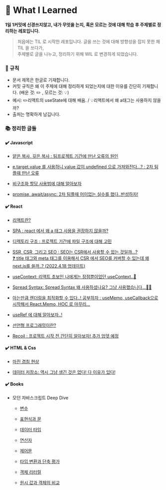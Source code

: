 # 🚀 What I Learned

**1일 1커밋에 신경쓰지않고, 내가 무엇을 는지, 혹은 모르는 것에 대해 학습 후 주제별로 정리하는 레포입니다.**

> 처음에는 TIL 로 시작한 레포입니다. 글을 쓰는 것에 대해 방향성을 잡지 못한 채 TIL 을 쓰다가, <br />
> 주제별로 글을 나누고, 정리하기 위해 WIL 로 변경하게 되었습니다.

### 📌 규칙 <br />

- 문서 제목은 한글로 기재합니다.
- 커밋 규칙은 왜 이 주제에 대해 정리하게 되었는지에 대한 이유를 간단히 기재합니다. (배운 것: ✏️ , 모르는 것: 💡)
- 예시: ✏️리액트의 useState에 대해 배움. / 💡리액트에서 왜 a태그는 사용하지 않을까?
- 출처는 명확하게 남깁니다.

### 📚 정리한 글들

#### ✔️ Javascript

- [얕은 복사, 깊은 복사 : 팀프로젝트 기간에 만난 오류의 원인](https://github.com/Nayeon97/WIL/blob/9f3c94f9a800aedb9dc6a7b8a757145f2ec86959/JS/%EC%96%95%EC%9D%80%20%EB%B3%B5%EC%82%AC,%20%EA%B9%8A%EC%9D%80%20%EB%B3%B5%EC%82%AC.md)

- [e.target.value 를 사용하니 value 값이 undefined 으로 가져와진다...? : 2차 팀플때 만난 오류](https://github.com/Nayeon97/WIL/blob/723a8595dd5473e84db4cf9050a97264d8a469aa/JS/currentTarget..%3F.md)

- [비구조화 할당 사용법에 대해 알아보자](https://github.com/Nayeon97/WIL/blob/c88d22ad72f56953ea4daf3431a8d9bf793bb077/JS/%EB%B9%84%EA%B5%AC%EC%A1%B0%ED%99%94%20%ED%95%A0%EB%8B%B9.md)

- [promise, await/async: 2차 팀플때 어이없는 실수를 했다..반성하자!](https://github.com/Nayeon97/WIL/blob/61f520801017fa38b44ee873f05d7919ec1f73f1/JS/promise.md)

#### ✔️ React <br />

- [리액트란?](https://github.com/Nayeon97/TIL/blob/1b3f3a8073d7eec0cc6d67a8dde53b553453e5ec/React/React.md)

- [SPA : react 에서 왜 a 태그 사용을 권장하지 않을까? ](https://github.com/Nayeon97/WIL/blob/69981caaf331f7c0078f4ac03c21a5eb621ff87b/React/SPA%EC%97%90%20%EB%8C%80%ED%95%B4%20%EC%95%8C%EA%B2%8C%EB%90%98%EB%8B%A4.md)

- [디렉토리 구조 : 프로젝트 기간에 파일 구조에 대해 고민](https://github.com/Nayeon97/WIL/blob/14d7d5aaf41a6525429643a82db96f59db1593f3/React/%EB%94%94%EB%A0%89%ED%86%A0%EB%A6%AC%EA%B5%AC%EC%A1%B0.md) <br />
- [SSR, CSR, 그리고 SEO : SEO는 CSR에서 사용할 수 없는 것일까...?  
  ❓ title 태그와 meta 태그를 이용해서 CSR 에서 SEO를 커버할 수 있는데 왜 next.js를 쓸까..? (2022.4.18 업데이트)](https://github.com/Nayeon97/WIL/blob/6e742e12758a1574f0cae9d0bb2c7dd3d40ab45a/React/SSR,%20CSR,%20SEO.md)

- [useContext: 리액트 초보인 나에게는 장점뿐이었던 useContext..🥲](https://github.com/Nayeon97/WIL/blob/1e90b7f51efd525ab1d2d2c3dbce17148ed4bf5f/React/useContext.md)

- [Spread Syntax: Spread Syntax 왜 사용하셨나요? 그냥 사용했습니다...🤦‍♀️](https://github.com/Nayeon97/WIL/blob/a60d5a1ec83a102ac767e15f9a27433821f6a84f/React/Spread%20Syntax.md)

- [아는만큼 렌더링을 최적화할 수 있다..! 공부하자 : useMemo, useCallback으로 시작해서 React.Memo, HOC 로 마무리...](<https://github.com/Nayeon97/WIL/blob/6377a358160b2d21ebfe78b806fa52b435566188/React/useMemo,%20useCallback(+React.memo).md>)

- [useRef 에 대해 알아보자..!](https://github.com/Nayeon97/WIL/blob/aa9ba98a8964883dce9f89ebab2a3820b801c156/React/useRef.md)   
- [선언형 프로그래밍이란?](https://github.com/Nayeon97/WIL/blob/3f88fc9abf0e93ca7cc50834d589ee2ba74cd8bc/React/%EC%84%A0%EC%96%B8%ED%98%95%20%ED%94%84%EB%A1%9C%EA%B7%B8%EB%9E%98%EB%B0%8D.md)
- [Recoil : 프로젝트 시작 전 간단히 알아보자! 추가 업뎃 예정 ](https://github.com/Nayeon97/WIL/blob/0ee0e2cf99fbba8b31afcad91350706c430031a8/React/Recoil.md)

#### ✔️ HTML & Css

- [마진 겹침 현상](https://github.com/Nayeon97/WIL/blob/ab5789ee123bb2e47fe9c4c6010b1a1ef9f77f6e/Css/%EB%A7%88%EC%A7%84%EA%B2%B9%EC%B9%A8%ED%98%84%EC%83%81.md)

- [데이터 저장소: 역시 그냥 생긴 것은 없다! 다 이유가 있다! ](https://github.com/Nayeon97/WIL/blob/4bccaefe769f8e6ea718c9a53ff2dfc625e3227a/HTML,%20Css/%EB%8D%B0%EC%9D%B4%ED%84%B0%20%EC%A0%80%EC%9E%A5%EC%86%8C.md)

#### ✔️ Books

- 모던 자바스크립트 Deep Dive

  - [변수](https://github.com/Nayeon97/WIL/blob/4702e22c2cd4444240d3a3b05a17a2dae0f94fd6/Books/Modern_JS/4%EC%9E%A5_%EB%B3%80%EC%88%98.md)

  - [표현식과 문](https://github.com/Nayeon97/WIL/blob/358b9386554efbc248d6f3d44dd045d7d1aa8a82/Books/Modern_JS/5%EC%9E%A5_%ED%91%9C%ED%98%84%EC%8B%9D%EA%B3%BC%20%EB%AC%B8.md)

  - [데이터 타입](https://github.com/Nayeon97/WIL/blob/06b45fde8a6d83d4c48a3e45e4aabbaef8b05a45/Books/Modern_JS/6%EC%9E%A5_%EB%8D%B0%EC%9D%B4%ED%84%B0%20%ED%83%80%EC%9E%85.md)

  - [연산자](https://github.com/Nayeon97/WIL/blob/a057844e0911f4dcf4d3bda0a71acbe91dc4805f/Books/Modern_JS/7%EC%9E%A5_%EC%97%B0%EC%82%B0%EC%9E%90.md)

  - [제어문](Books/Modern_JS/8장_제어문.md)

  - [타입 변환과 단축 평가](https://github.com/Nayeon97/WIL/blob/6aa9cf050705ee4e21f555c9e63c74cbcee834a5/Books/Modern_JS/9%EC%9E%A5_%ED%83%80%EC%9E%85%20%EB%B3%80%ED%99%98%EA%B3%BC%20%EB%8B%A8%EC%B6%95%20%ED%8F%89%EA%B0%80.md)

  - [객체 리터럴](https://github.com/Nayeon97/WIL/blob/f96db861a7cdb0c279a2ad50687d64a4e7f2abf0/Books/Modern_JS/10%EC%9E%A5_%EA%B0%9D%EC%B2%B4%20%EB%A6%AC%ED%84%B0%EB%9F%B4.md)  

  - [원시 값과 객체의 비교](https://github.com/Nayeon97/WIL/blob/0507f2eff602daf7e04db1de337778adfacea67a/Books/Modern_JS/11%EC%9E%A5_%EC%9B%90%EC%8B%9C%20%EA%B0%92%EA%B3%BC%20%EA%B0%9D%EC%B2%B4%EC%9D%98%20%EB%B9%84%EA%B5%90.md) 

